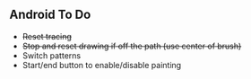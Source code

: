 Android To Do
--------------
<ul>
<li><del>Reset tracing</del></li> 
<li><del>Stop and reset drawing if off the path (use center of brush)</del></li>
<li>Switch patterns</li>
<li>Start/end button to enable/disable painting</li>
</ul>

